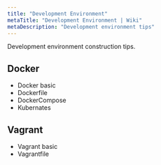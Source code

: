 ```yaml
---
title: "Development Environment"
metaTitle: "Development Environment | Wiki"
metaDescription: "Development environment tips"
---
```


Development environment construction tips.

## Docker

- Docker basic
- Dockerfile
- DockerCompose
- Kubernates

## Vagrant

- Vagrant basic
- Vagrantfile
